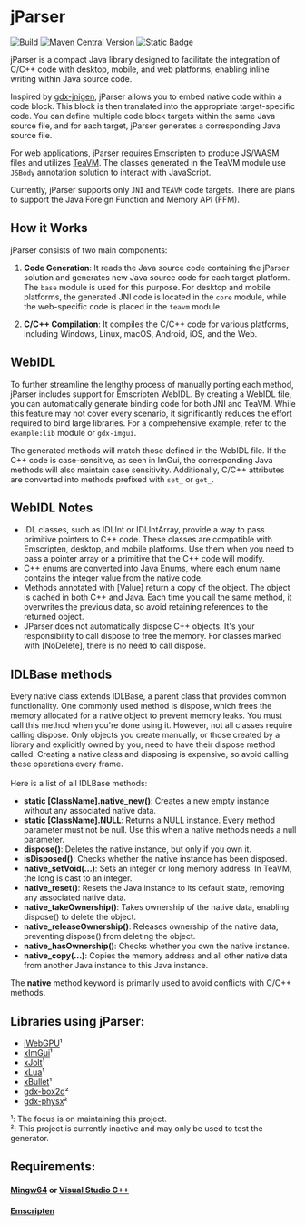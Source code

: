 # jParser

![Build](https://github.com/xpenatan/jParser/actions/workflows/snapshot.yml/badge.svg)
[![Maven Central Version](https://img.shields.io/maven-central/v/com.github.xpenatan.jParser/jParser-core)](https://central.sonatype.com/artifact/com.github.xpenatan.jParser/jParser-core)
[![Static Badge](https://img.shields.io/badge/snapshot---SNAPSHOT-red)](https://central.sonatype.com/service/rest/repository/browse/maven-snapshots/com/github/xpenatan/jParser/)


jParser is a compact Java library designed to facilitate the integration of C/C++ code with desktop, mobile, and web platforms, enabling inline writing within Java source code.

Inspired by [gdx-jnigen](https://github.com/libgdx/gdx-jnigen), jParser allows you to embed native code within a code block. This block is then translated into the appropriate target-specific code. You can define multiple code block targets within the same Java source file, and for each target, jParser generates a corresponding Java source file.

For web applications, jParser requires Emscripten to produce JS/WASM files and utilizes [TeaVM](https://github.com/konsoletyper/teavm). The classes generated in the TeaVM module use `JSBody` annotation solution to interact with JavaScript.

Currently, jParser supports only `JNI` and `TEAVM` code targets. There are plans to support the Java Foreign Function and Memory API (FFM).

## How it Works
jParser consists of two main components:

1. **Code Generation**: It reads the Java source code containing the jParser solution and generates new Java source code for each target platform. The `base` module is used for this purpose. For desktop and mobile platforms, the generated JNI code is located in the `core` module, while the web-specific code is placed in the `teavm` module.

2. **C/C++ Compilation**: It compiles the C/C++ code for various platforms, including Windows, Linux, macOS, Android, iOS, and the Web.

## WebIDL
To further streamline the lengthy process of manually porting each method, jParser includes support for Emscripten WebIDL. By creating a WebIDL file, you can automatically generate binding code for both JNI and TeaVM. While this feature may not cover every scenario, it significantly reduces the effort required to bind large libraries. For a comprehensive example, refer to the `example:lib` module or `gdx-imgui`.

The generated methods will match those defined in the WebIDL file. If the C++ code is case-sensitive, as seen in ImGui, the corresponding Java methods will also maintain case sensitivity. Additionally, C/C++ attributes are converted into methods prefixed with `set_` or `get_`.

## WebIDL Notes
* IDL classes, such as IDLInt or IDLIntArray, provide a way to pass primitive pointers to C++ code. These classes are compatible with Emscripten, desktop, and mobile platforms. Use them when you need to pass a pointer array or a primitive that the C++ code will modify.
* C++ enums are converted into Java Enums, where each enum name contains the integer value from the native code.
* Methods annotated with [Value] return a copy of the object. The object is cached in both C++ and Java. Each time you call the same method, it overwrites the previous data, so avoid retaining references to the returned object.
* JParser does not automatically dispose C++ objects. It's your responsibility to call dispose to free the memory. For classes marked with [NoDelete], there is no need to call dispose.

## IDLBase methods
Every native class extends IDLBase, a parent class that provides common functionality. One commonly used method is dispose, which frees the memory allocated for a native object to prevent memory leaks. 
You must call this method when you're done using it. However, not all classes require calling dispose. Only objects you create manually, or those created by a library and explicitly owned by you, need to have their dispose method called. 
Creating a native class and disposing is expensive, so avoid calling these operations every frame. <br><br>
Here is a list of all IDLBase methods:
* **static [ClassName].native_new()**: Creates a new empty instance without any associated native data.
* **static [ClassName].NULL**: Returns a NULL instance. Every method parameter must not be null. Use this when a native methods needs a null parameter.
* **dispose()**: Deletes the native instance, but only if you own it.
* **isDisposed()**: Checks whether the native instance has been disposed.
* **native_setVoid(...)**: Sets an integer or long memory address. In TeaVM, the long is cast to an integer.
* **native_reset()**: Resets the Java instance to its default state, removing any associated native data.
* **native_takeOwnership()**: Takes ownership of the native data, enabling dispose() to delete the object.
* **native_releaseOwnership()**: Releases ownership of the native data, preventing dispose() from deleting the object.
* **native_hasOwnership()**: Checks whether you own the native instance.
* **native_copy(...)**: Copies the memory address and all other native data from another Java instance to this Java instance.

The **native** method keyword is primarily used to avoid conflicts with C/C++ methods.

## Libraries using jParser: <br>
- [jWebGPU](https://github.com/xpenatan/jWebGPU)¹
- [xImGui](https://github.com/xpenatan/xImGui)¹
- [xJolt](https://github.com/xpenatan/xJolt)¹
- [xLua](https://github.com/xpenatan/XLua)¹
- [xBullet](https://github.com/xpenatan/xBullet)¹
- [gdx-box2d](https://github.com/xpenatan/gdx-box2d)²
- [gdx-physx](https://github.com/xpenatan/gdx-physx)²

¹: The focus is on maintaining this project. <br>
²: This project is currently inactive and may only be used to test the generator.

## Requirements:
#### [Mingw64](https://github.com/niXman/mingw-builds-binaries/releases) or [Visual Studio C++](https://visualstudio.microsoft.com/vs/community/)
#### [Emscripten](https://emscripten.org/)

